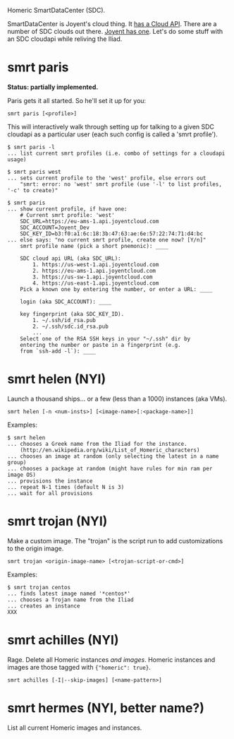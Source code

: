 Homeric SmartDataCenter (SDC).

SmartDataCenter is Joyent's cloud thing. It [has a Cloud
API](http://apidocs.joyent.com/cloudapi/). There are a number of SDC clouds out
there. [Joyent has one](https://my.joyentcloud.com). Let's do some stuff with
an SDC cloudapi while reliving the Iliad.

# smrt paris

**Status: partially implemented.**

Paris gets it all started. So he'll set it up for you:

    smrt paris [<profile>]

This will interactively walk through setting up for talking to a given SDC
cloudapi as a particular user (each such config is called a 'smrt profile').

    $ smrt paris -l
    ... list current smrt profiles (i.e. combo of settings for a cloudapi usage)

    $ smrt paris west
    ... sets current profile to the 'west' profile, else errors out
        "smrt: error: no 'west' smrt profile (use '-l' to list profiles, '-c' to create)"

    $ smrt paris
    ... show current profile, if have one:
        # Current smrt profile: 'west'
        SDC_URL=https://eu-ams-1.api.joyentcloud.com
        SDC_ACCOUNT=Joyent_Dev
        SDC_KEY_ID=b3:f0:a1:6c:18:3b:47:63:ae:6e:57:22:74:71:d4:bc
    ... else says: "no current smrt profile, create one now? [Y/n]"
        smrt profile name (pick a short pnemonic): ____

        SDC cloud api URL (aka SDC_URL):
            1. https://us-west-1.api.joyentcloud.com
            2. https://eu-ams-1.api.joyentcloud.com
            3. https://us-sw-1.api.joyentcloud.com
            4. https://us-east-1.api.joyentcloud.com
        Pick a known one by entering the number, or enter a URL: ____

        login (aka SDC_ACCOUNT): ____

        key fingerprint (aka SDC_KEY_ID).
            1. ~/.ssh/id_rsa.pub
            2. ~/.ssh/sdc.id_rsa.pub
            ...
        Select one of the RSA SSH keys in your "~/.ssh" dir by
        entering the number or paste in a fingerprint (e.g.
        from `ssh-add -l`): ____



# smrt helen (NYI)

Launch a thousand ships... or a few (less than a 1000) instances (aka VMs).

    smrt helen [-n <num-insts>] [<image-name>[:<package-name>]]

Examples:

    $ smrt helen
    ... chooses a Greek name from the Iliad for the instance.
        (http://en.wikipedia.org/wiki/List_of_Homeric_characters)
    ... chooses an image at random (only selecting the latest in a name group)
    ... chooses a package at random (might have rules for min ram per image OS)
    ... provisions the instance
    ... repeat N-1 times (default N is 3)
    ... wait for all provisions


# smrt trojan (NYI)

Make a custom image. The "trojan" is the script run to add customizations
to the origin image.

    smrt trojan <origin-image-name> [<trojan-script-or-cmd>]

Examples:

    $ smrt trojan centos
    ... finds latest image named '*centos*'
    ... chooses a Trojan name from the Iliad
    ... creates an instance
    XXX


# smrt achilles (NYI)

Rage. Delete all Homeric instances *and images*. Homeric instances and images
are those tagged with `{"homeric": true}`.

    smrt achilles [-I|--skip-images] [<name-pattern>]


# smrt hermes (NYI, better name?)

List all current Homeric images and instances.

